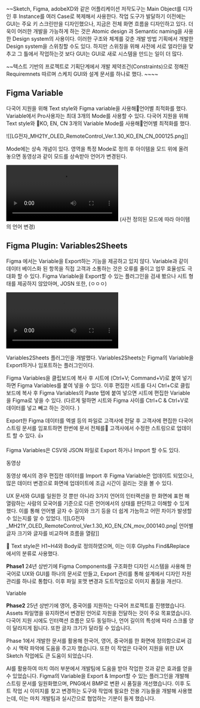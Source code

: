 ~~Sketch, Figma, adobeXD와 같은 어플리케이션 저작도구는 Main Object를 디자인 후 Instance를 여러 Case로  복제해서 사용한다. 작업 도구가 발달하기 이전에는 GUI는 주요 키 스크린만을 디자인했으나, 지금은 전체 화면 흐름을 디자인하고 있다. 더욱이 어러한 개발을 가능하게 하는 것은 Atomic design 과 Semantic naming을 사용한 Design system의 사용이다. 
이러한 구조와 체계를 갖춘 개발 방법 기획에서 개발한 Design system을 스위칭할 수도 있다. 하지만 스위칭을 위해 사전에 서로 얼라인을 맞추고 그 틀에서 작업하는것 보다 GUI는 GUI로 새로 시스템을 만드는 일이 더 많다. 

~~텍스트 기반의 프로젝트로 기획단계에서 개발 제약조건(Constraints)으로 정해진 Requiremnets 따르며 스케치 GUI와 설계 문서를 하나로 했다. ~~~~

## Figma Variable

다국어 지원을 위해 Text style와 Figma variable을 사용해언어별 최적화를 했다. Variable에서 Pro사용자는 최대 3개의 Mode를 사용할 수 있다. 
다국어 지원을 위해 Text style와 KO, EN, CN 3개의 Variable Mode를 사용해언어별 최적화를 했다.

![[LG전자_MH21Y_OLED_RemoteControl_Ver.1.30_KO_EN_CN_000125.png]]


Mode에는 상속 개념이 있다. 영역을 특정 Mode로 정의 후 아이템을 모드 위에 올려 놓으면 동영상과 같이 모드를 상속받아 언어가 변경된다.

![](assets/images/LG전자_MH21Y_OLED_RemoteControl_Ver.1.30_KO_EN_CN_000119%201.mp4)
(사전 정의된 모드에 따라 아이템의 언어 변경)

## Figma Plugin: Variables2Sheets 


Figma 에서는 Variable을 Export하는 기능을 제공하고 있지 않다. Variable과 같이 데이터 베이스화 된 항목을 직접 고객과 소통하는 것은 오류를 줄이고 업무 효율성도 극대화 할 수 있다. Figma Variable을 Export할 수 있는 플러그인을 검새 봤으나 시트 형태를 제공하지 않았아며, JOSN 또한, (ㅇㅇㅇ)


![](assets/images/LG전자_MH21Y_OLED_RemoteControl_Ver.1.30_KO_EN_CN_mov_000136-converted.mp4 )


Variables2Sheets 플러그인을 개발했다. Variables2Sheets는 Figma의 Variable을 Export하거나 임포트하는 플러그인이다.

Figma Variables을 클립보드에 복사 후 시트에 (Ctrl+V; Command+V)로 붙여 넣기하면 Figma Variables를 붙여 넣을 수 있다. 이후 편집한 시트를 다시 Ctrl+C로 클립 보드에 복사 후  Figma Variables의 Paste 탭에 붙여 넣으면 시트에 편집한 Variable을 Figma로 넣을 수 있다. 
(다르게 말하면 시트와 Figma 사이를 Ctrl+C &  Ctrl+V로 데이터를 넣고 빼고 하는 것이다. )

Export한 Figma 데이터를 엑셀 등의 파일로 고객사에 전달 후 고객사에 편집한 다국어 스트링 문서를 임포트하면 한번에 문서 전체를 고객사에서 수정한 스트링으로 업데이트 할 수 있다.  👍

Figma Variables은 CSV와 JSON 파일로 Export 하거나 Import 할 수도 있다.

동영상

동영상 예시의 경우 편집한 데이터를 Import 후 Figma Variable은 업데이트 되었으나, 많은 데이터 변경으로 화면에 업데이트에 조금 시간이 걸리는 것을 볼 수 있다. 

 UX 문서와 GUI를 일원한 것 뿐만 아니라 3가지 언어의 인터랙션을 한 화면에 표현 해 열람하는 사람의 모국어를 기준으로 다른 언어에서의 상태를 판단하고 이해할 수 있게 했다. 이를 통해 언어별 글자 수 길이와 크기 등을 더 쉽게 가늠하고 어떤 차이가 발생할 수 있는지를 알 수 있었다.
 ![[LG전자_MH21Y_OLED_RemoteControl_Ver.1.30_KO_EN_CN_mov_000140.png| 언어별 글자 크기와 글자를 비교하며 흐름을 열람]]
 

 

Text style은 H1~H4와 Body로 정의하였으며, 이는 이후 Glyphs Find&Replace에서의 분류로 사용했다.







**Phase1** 24년 상반기에 Figma Components를 구조화한 디자인 시스템을 사용해 한국어로 UX와 GUI를 하나의 문서로 만들고, Export 관리를 통해 설계에서 디자인 자원관리를 하나로 통합다. 이후 파일 포맷 변경과 도트작업으로 이미지 품질을 개선다.

Variable 

**Phase2** 25년 상반기에 영어, 중국어를 지원하는 다국어 프로젝트를 진행했습니다. Assets 파일명을 유지하면서 변경된 언어로 자원을 전달하는 것이 주요 목표였습니다. 다국어 지원 시에도 인터랙션 흐름은 모두 동일하나, 언어 길이의 특성에 따라 스크롤 양이 달라지게 됩니다. 또한 글자 크기가 달라질 수 있습니다.

Phase 1에서 개발한 문서를 활용해 한국어, 영어, 중국어를 한 화면에 정의함으로써 검수 시 맥락 파악에 도움을 주고자 했습니다. 또한 이 작업은 다국어 지원을 위한 UX Sketch 작업에도 큰 도움이 되었습니다.

AI를 활용하여 마치 여러 부분에서 개발팀에 도움을 받아 작업한 것과 같은 효과를 얻을 수 있었습니다. Figma의 Variable을 Export & Import할 수 있는 플러그인을 개발해 스트링 문서를 일원화했으며, PNG에서 BMP로 변환 시 품질을 개선했습니다. 이후 도트 작업 시 이미지를 찾고 변경하는 도구와 작업에 필요한 전용 기능들을 개발해 사용했는데, 이는 마치 개발팀과 실시간으로 협업하는 기분이 들게 했습니다.
